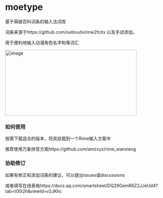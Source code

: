 # moetype
基于萌娘百科词条的输入法词库

词条来源于https://github.com/outloudvi/mw2fcitx
以及手动添加。

用于便利地输入动漫角色名字和等词汇

<img width="424" height="212" alt="image" src="https://github.com/user-attachments/assets/84c59dd3-fe2f-41bb-81ac-57998a51da90" />

### 如何使用
按需下载适合的版本，将其挂载到一个Rime输入方案中

推荐使用万象拼音方案https://github.com/amzxyz/rime_wanxiang

### 协助修订

如果有修正和添加词条的建议，可以提出issues或discussions

或者填写在线表格https://docs.qq.com/smartsheet/DQ29GemR6Z2JJeUd4?tab=t00i2h&viewId=v2JKhc
